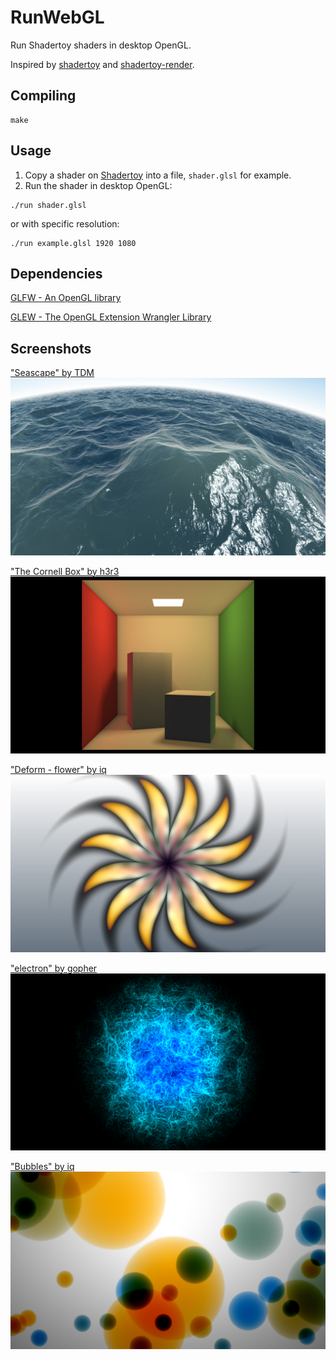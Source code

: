 # RunWebGL
Run Shadertoy shaders in desktop OpenGL.

Inspired by [shadertoy](https://www.shadertoy.com/) and [shadertoy-render](https://github.com/alexjc/shadertoy-render).

## Compiling
```Shell
make
```

## Usage
1. Copy a shader on [Shadertoy](https://www.shadertoy.com/) into a file, `shader.glsl` for example.
2. Run the shader in desktop OpenGL:
```Shell
./run shader.glsl
```
or with specific resolution:
```Shell
./run example.glsl 1920 1080
```

## Dependencies
[GLFW - An OpenGL library](http://www.glfw.org/)

[GLEW - The OpenGL Extension Wrangler Library](http://glew.sourceforge.net/)

## Screenshots
["Seascape" by TDM](https://www.shadertoy.com/view/Ms2SD1)
![1.png](./screenshots/1.png)

["The Cornell Box" by h3r3](https://www.shadertoy.com/view/4ssGzS)
![2.png](./screenshots/2.png)

["Deform - flower" by iq](https://www.shadertoy.com/view/4dX3Rn)
![3.png](./screenshots/3.png)

["electron" by gopher](https://www.shadertoy.com/view/MslGRn)
![4.png](./screenshots/4.png)

["Bubbles" by iq](https://www.shadertoy.com/view/4dl3zn)
![5.png](./screenshots/5.png)
